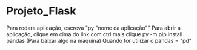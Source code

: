 # Projeto_Flask

Para rodara aplicação, escreva "py "nome da aplicação""
Para abrir a aplicação, clique em cima do link com ctrl mais clique
py -m pip install pandas (Para baixar algo na máquina)
Quando for utilizar o pandas = "pd"